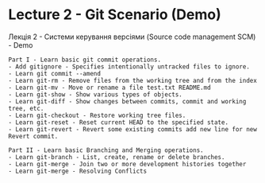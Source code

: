 # Lecture 2 - Git Scenario (Demo)
Лекція 2 - Системи керування версіями (Source code management SCM)​ - Demo

    Part I - Learn basic git commit operations.
    - Add gitignore - Specifies intentionally untracked files to ignore.
    - Learn git commit --amend 
    - Learn git-rm - Remove files from the working tree and from the index
    - Learn git-mv - Move or rename a file test.txt README.md
    - Learn git-show - Show various types of objects.
    - Learn git-diff - Show changes between commits, commit and working tree, etc.
    - Learn git-checkout - Restore working tree files.
    - Learn git-reset - Reset current HEAD to the specified state.
    - Learn git-revert - Revert some existing commits add new line for new Revert commit.

    Part II - Learn basic Branching and Merging operations.
    - Learn git-branch - List, create, rename or delete branches.
    - Learn git-merge - Join two or more development histories together
    - Learn git-merge - Resolving Conflicts

    
    